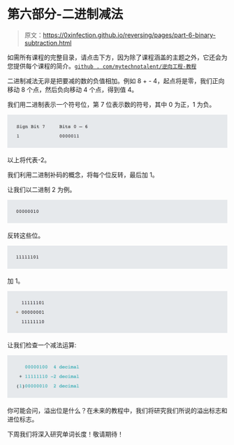 # 第六部分-二进制减法

> 原文：<https://0xinfection.github.io/reversing/pages/part-6-binary-subtraction.html>

如需所有课程的完整目录，请点击下方，因为除了课程涵盖的主题之外，它还会为您提供每个课程的简介。[`github . com/mytechnotalent/逆向工程-教程`](https://github.com/mytechnotalent/Reverse-Engineering-Tutorial)

二进制减法无非是把要减的数的负值相加。例如 8 + - 4，起点将是零，我们正向移动 8 个点，然后负向移动 4 个点，得到值 4。

我们用二进制表示一个符号位，第 7 位表示数的符号，其中 0 为正，1 为负。

![](img/785cf3c7bbf7f44699ea3fe2d9ef64eb.png)

以上将代表-2。

我们利用二进制补码的概念，将每个位反转，最后加 1。

让我们以二进制 2 为例。

![](img/e3aa4baaff5ba67a6d11ae1efe8c8966.png)

反转这些位。

![](img/1c47756eec5341e2f4794d5177f2bbb0.png)

加 1。

![](img/199f802346fc600880137d45bf77a04d.png)

让我们检查一个减法运算:

![](img/66e935176bd1db72ff51e58c830d4682.png)

你可能会问，溢出位是什么？在未来的教程中，我们将研究我们所说的溢出标志和进位标志。

下周我们将深入研究单词长度！敬请期待！